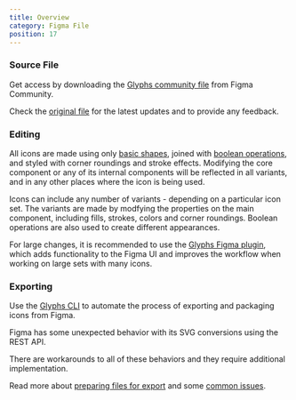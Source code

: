 ```yaml
---
title: Overview
category: Figma File
position: 17
---
```


### Source File

Get access by downloading the [Glyphs community file](https://www.figma.com/community/file/899031264835768805/Glyphs-Icons) from Figma Community.

<!-- <a class="block rounded-2xl overflow-hidden" href="https://www.figma.com/community/file/899031264835768805/Glyphs-Icons">
  <img class="show-dark" src="/content/community-dark.jpg" style="margin: 0" alt="Community File Preview" />
  <img class="show-light" src="/content/community-light.jpg" style="margin: 0" alt="Community File Preview" />
</a> -->

Check the [original file](https://www.figma.com/file/2TsY9yqFso1zrvF8LNcVE7) for the latest updates and to provide any feedback.

### Editing

[cli]: /docs/cli/install-cli
[plugin]: /docs/plugin/install-plugin
[bo]: https://help.figma.com/hc/en-us/articles/360039957534-Boolean-Operations
[st]: https://help.figma.com/hc/en-us/articles/360040450133-Using-Shape-Tools


All icons are made using only [basic shapes][st], joined with [boolean operations][bo], and styled with corner roundings and stroke effects. Modifying the core component or any of its internal components will be reflected in all variants, and in any other places where the icon is being used.

Icons can include any number of variants -  depending on a particular icon set. The variants are made by modfying the properties on the main component, including fills, strokes, colors and corner roundings. Boolean operations are also used to create different appearances.

For large changes, it is recommended to use the [Glyphs Figma plugin][plugin], which adds functionality to the Figma UI and improves the workflow when working on large sets with many icons.

### Exporting

Use the [Glyphs CLI][cli] to automate the process of exporting and packaging icons from Figma.

<alert type="info">

Figma has some unexpected behavior with its SVG conversions using the REST API.

There are workarounds to all of these behaviors and they require additional implementation.

</alert>

Read more about [preparing files for export](/figma/exporting) and some [common issues](/docs/figma/exporting#common-issues).

